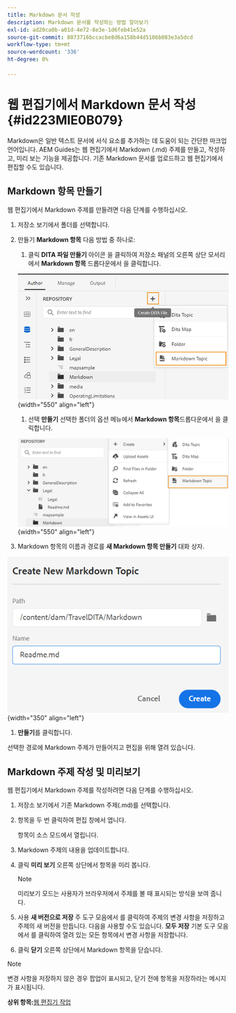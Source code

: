 ```yaml
---
title: Markdown 문서 작성
description: Markdown 문서를 작성하는 방법 알아보기
exl-id: ad20ca0b-a01d-4e72-8e3e-1d6feb41e52a
source-git-commit: 8073716bccacbe8d6a158b44d5106b083e3a5dcd
workflow-type: tm+mt
source-wordcount: '336'
ht-degree: 0%

---
```


# 웹 편집기에서 Markdown 문서 작성 {#id223MIE0B079}

Markdown은 일반 텍스트 문서에 서식 요소를 추가하는 데 도움이 되는 간단한 마크업 언어입니다. AEM Guides는 웹 편집기에서 Markdown \(.md\) 주제를 만들고, 작성하고, 미리 보는 기능을 제공합니다. 기존 Markdown 문서를 업로드하고 웹 편집기에서 편집할 수도 있습니다.

## Markdown 항목 만들기

웹 편집기에서 Markdown 주제를 만들려면 다음 단계를 수행하십시오.

1. 저장소 보기에서 폴더를 선택합니다.
1. 만들기 **Markdown 항목** 다음 방법 중 하나로:
   1. 클릭 **DITA 파일 만들기** 아이콘 을 클릭하여 저장소 패널의 오른쪽 상단 모서리에서 **Markdown 항목** 드롭다운에서 을 클릭합니다.

   ![](images/create-markdown-dita-topic.png){width="550" align="left"}

   1. 선택 **만들기** 선택한 폴더의 옵션 메뉴에서 **Markdown 항목**&#x200B;드롭다운에서 을 클릭합니다.

   ![](images/create-markdown-options-menu.png){width="550" align="left"}

1. Markdown 항목의 이름과 경로를 **새 Markdown 항목 만들기** 대화 상자.

![](images/create-markdown-dialog.png){width="350" align="left"}

1. **만들기**&#x200B;를 클릭합니다.

선택한 경로에 Markdown 주제가 만들어지고 편집을 위해 열려 있습니다.

## Markdown 주제 작성 및 미리보기

웹 편집기에서 Markdown 주제를 작성하려면 다음 단계를 수행하십시오.

1. 저장소 보기에서 기존 Markdown 주제\(.md\)를 선택합니다.
1. 항목을 두 번 클릭하여 편집 창에서 엽니다.

   항목이 소스 모드에서 열립니다.

1. Markdown 주제의 내용을 업데이트합니다.
1. 클릭 **미리 보기** 오른쪽 상단에서 항목을 미리 봅니다.

   >[!NOTE]
   >
   > 미리보기 모드는 사용자가 브라우저에서 주제를 볼 때 표시되는 방식을 보여 줍니다.

1. 사용 **새 버전으로 저장** 주 도구 모음에서 를 클릭하여 주제의 변경 사항을 저장하고 주제의 새 버전을 만듭니다. 다음을 사용할 수도 있습니다. **모두 저장** 기본 도구 모음에서 를 클릭하여 열려 있는 모든 항목에서 변경 사항을 저장합니다.

1. 클릭 **닫기** 오른쪽 상단에서 Markdown 항목을 닫습니다.

>[!NOTE]
>
> 변경 사항을 저장하지 않은 경우 팝업이 표시되고, 닫기 전에 항목을 저장하라는 메시지가 표시됩니다.

**상위 항목:**[&#x200B;웹 편집기 작업](web-editor.md)
